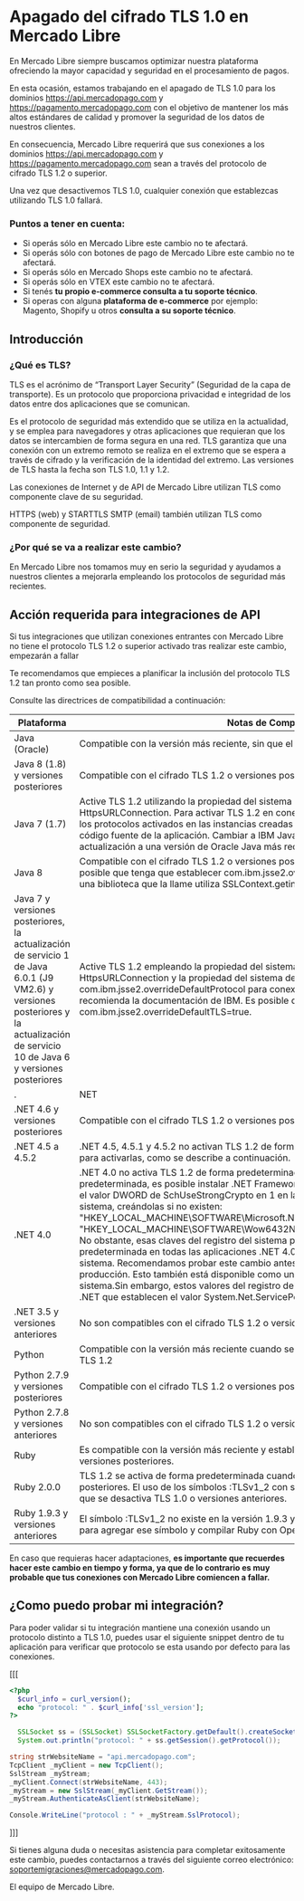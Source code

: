# Apagado del cifrado TLS 1.0 en Mercado Libre

En Mercado Libre siempre buscamos optimizar nuestra plataforma ofreciendo la mayor capacidad y seguridad en el procesamiento de pagos.

En esta ocasión, estamos trabajando en el apagado de TLS 1.0 para los dominios https://api.mercadopago.com y https://pagamento.mercadopago.com con el objetivo de mantener los más altos estándares de calidad y promover la seguridad de los datos de nuestros clientes.

En consecuencia, Mercado Libre requerirá que sus conexiones a los dominios https://api.mercadopago.com y https://pagamento.mercadopago.com sean a través del protocolo de cifrado TLS 1.2 o superior.

Una vez que desactivemos TLS 1.0, cualquier conexión que establezcas utilizando TLS 1.0 fallará.

### Puntos a tener en cuenta:

* Si operás sólo en Mercado Libre este cambio no te afectará.
* Si operás sólo con botones de pago de Mercado Libre este cambio no te afectará.
* Si operás sólo en Mercado Shops este cambio no te afectará.
* Si operás sólo en VTEX este cambio no te afectará.
* Si tenés **tu propio e-commerce consulta a tu soporte técnico**.
* Si operas con alguna **plataforma de e-commerce** por ejemplo: Magento, Shopify u otros **consulta a su soporte técnico**.

## Introducción

### ¿Qué es TLS?

TLS es el acrónimo de “Transport Layer Security” (Seguridad de la capa de transporte). Es un protocolo que proporciona privacidad e integridad de los datos entre dos aplicaciones que se comunican.

Es el protocolo de seguridad más extendido que se utiliza en la actualidad, y se emplea para navegadores y otras aplicaciones que requieran que los datos se intercambien de forma segura en una red. TLS garantiza que una conexión con un extremo remoto se realiza en el extremo que se espera a través de cifrado y la verificación de la identidad del extremo. Las versiones de TLS hasta la fecha son TLS 1.0, 1.1 y 1.2.

Las conexiones de Internet y de API de Mercado Libre utilizan TLS como componente clave de su seguridad.

HTTPS (web) y STARTTLS SMTP (email) también utilizan TLS como componente de seguridad.

### ¿Por qué se va a realizar este cambio?

En Mercado Libre nos tomamos muy en serio la seguridad y ayudamos a nuestros clientes a mejorarla empleando los protocolos de seguridad más recientes.


## Acción requerida para integraciones de API

Si tus integraciones que utilizan conexiones entrantes con Mercado Libre no tiene el protocolo TLS 1.2 o superior activado tras realizar este cambio, empezarán a fallar

Te recomendamos que empieces a planificar la inclusión del protocolo TLS 1.2 tan pronto como sea posible.

Consulte las directrices de compatibilidad a continuación:

| Plataforma | Notas de Compatibilidad |
| --- | --- |
| Java (Oracle) | Compatible con la versión más reciente, sin que el sistema operativo sea relevante. |
| Java 8 (1.8) y versiones posteriores | Compatible con el cifrado TLS 1.2 o versiones posteriores de forma predeterminada. |
| Java 7 (1.7) | Active TLS 1.2 utilizando la propiedad del sistema Java https.protocols para HttpsURLConnection. Para activar TLS 1.2 en conexiones sin HttpsURLConnection, establezca los protocolos activados en las instancias creadas de SSLSocket y SSLEngine dentro del código fuente de la aplicación. Cambiar a IBM Java puede ser una solución efectiva si la actualización a una versión de Oracle Java más reciente no es posible. |
| Java 8 | Compatible con el cifrado TLS 1.2 o versiones posteriores de forma predeterminada. Es posible que tenga que establecer com.ibm.jsse2.overrideDefaultTLS=true si su aplicación o una biblioteca que la llame utiliza SSLContext.getinstance("TLS"). |
| Java 7 y versiones posteriores, la actualización de servicio 1 de Java 6.0.1 (J9 VM2.6) y versiones posteriores y la actualización de servicio 10 de Java 6 y versiones posteriores | Active TLS 1.2 empleando la propiedad del sistema de Java https.protocols para HttpsURLConnection y la propiedad del sistema de Java com.ibm.jsse2.overrideDefaultProtocol para conexiones SSLSocket y SSLEngine, según recomienda la documentación de IBM. Es posible que también tenga que establecer com.ibm.jsse2.overrideDefaultTLS=true. |
.| NET | Compatible con la versión más reciente cuando se ejecuta en un sistema operativo que admita TLS 1.2 |
| .NET 4.6 y versiones posteriores | Compatible con el cifrado TLS 1.2 o versiones posteriores de forma predeterminada. |
| .NET 4.5 a 4.5.2 | .NET 4.5, 4.5.1 y 4.5.2 no activan TLS 1.2 de forma predeterminada. Existen dos opciones para activarlas, como se describe a continuación. |
| .NET 4.0 | .NET 4.0 no activa TLS 1.2 de forma predeterminada. Para activar TLS 1.2 de forma predeterminada, es posible instalar .NET Framework 4.5 o una versión posterior, y establecer el valor DWORD de SchUseStrongCrypto en 1 en las siguientes dos entradas del registro del sistema, creándolas si no existen: "HKEY_LOCAL_MACHINE\SOFTWARE\Microsoft\.NETFramework\v4.0.30319" y "HKEY_LOCAL_MACHINE\SOFTWARE\Wow6432Node\Microsoft\.NETFramework\v4.0.30319". No obstante, esas claves del registro del sistema pueden activar TLS 1.2 de forma predeterminada en todas las aplicaciones .NET 4.0, 4.5, 4.5.1 y 4.5.2 instaladas en ese sistema. Recomendamos probar este cambio antes de implementarlo en sus servidores de producción. Esto también está disponible como un archivo de importación para el registro del sistema.Sin embargo, estos valores del registro del sistema no afectarán a las aplicaciones .NET que establecen el valor System.Net.ServicePointManager.SecurityProtocol. |
| .NET 3.5 y versiones anteriores | No son compatibles con el cifrado TLS 1.2 o versiones posteriores |
| Python | Compatible con la versión más reciente cuando se ejecuta en un sistema operativo que admita TLS 1.2 |
| Python 2.7.9 y versiones posteriores | Compatible con el cifrado TLS 1.2 o versiones posteriores de forma predeterminada. |
| Python 2.7.8 y versiones anteriores | No son compatibles con el cifrado TLS 1.2 o versiones posteriores |
| Ruby | Es compatible con la versión más reciente y estable cuando se vincula con OpenSSL 1.0.1 o versiones posteriores. |
| Ruby 2.0.0 | TLS 1.2 se activa de forma predeterminada cuando se utiliza con OpenSSL 1.0.1 o versiones posteriores. El uso de los símbolos :TLSv1_2 con ssl_version de SSLContext ayuda a garantizar que se desactiva TLS 1.0 o versiones anteriores. |
| Ruby 1.9.3 y versiones anteriores | El símbolo :TLSv1_2 no existe en la versión 1.9.3 y anteriores, pero es posible parchear Ruby para agregar ese símbolo y compilar Ruby con OpenSSL 1.0.1 o versiones posteriores. |

En caso que requieras hacer adaptaciones, **es importante que recuerdes hacer este cambio en tiempo y forma, ya que de lo contrario es muy probable que tus conexiones con Mercado Libre comiencen a fallar.**

## ¿Como puedo probar mi integración?

Para poder validar si tu integración mantiene una conexión usando un protocolo distinto a TLS 1.0, puedes usar el siguiente snippet dentro de tu aplicación para verificar que protocolo se esta usando por defecto para las conexiones.

[[[
```php
<?php
  $curl_info = curl_version();
  echo "protocol: " . $curl_info['ssl_version'];
?>
```
```java
  SSLSocket ss = (SSLSocket) SSLSocketFactory.getDefault().createSocket("api.mercadopago.com", 443);
  System.out.println("protocol: " + ss.getSession().getProtocol());
```
```csharp
string strWebsiteName = "api.mercadopago.com";
TcpClient _myClient = new TcpClient();
SslStream _myStream;
_myClient.Connect(strWebsiteName, 443);
_myStream = new SslStream(_myClient.GetStream());
_myStream.AuthenticateAsClient(strWebsiteName);

Console.WriteLine("protocol : " + _myStream.SslProtocol);
```
]]]



Si tienes alguna duda o necesitas asistencia para completar exitosamente este cambio, puedes contactarnos a través del siguiente correo electrónico: soportemigraciones@mercadopago.com.

El equipo de Mercado Libre.
